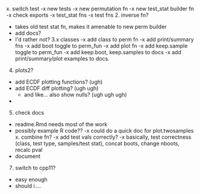 x. switch test
  -x new tests
  -x new permutation fn
  -x new test_stat builder fn
  -x check exports
    -x test_stat fns
    -x test fns
2. inverse fn?
  - takes old test stat fn, makes it amenable to new perm builder
  - add docs?
  - I'd rather not? 
3.x classes
  -x add class to perm fn
  -x add print/summary fns
  -x add boot toggle to perm_fun
  -x add plot fn
  -x add keep.sample toggle to perm_fun
  -x add keep.boot, keep.samples to docs
  -x add print/summary/plot examples to docs.
4. plots2?
  - add ECDF plotting functions? (ugh)
  - add ECDF diff plotting? (ugh ugh)
    - and like... also show nulls? (ugh ugh ugh)
  -
5. check docs
  - readme.Rmd needs most of the work
  - possibly example R code??
  -x could do a quick doc for plot.twosamples
x. combine fn?
  -x add test vals correctly?
  -x basically, test correctness (class, test type, samples/test stat), concat boots, change nboots, recalc pval
  - document
7. switch to cpp11?
  - easy enough
  - should i....

